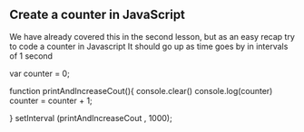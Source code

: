 ## Create a counter in JavaScript

We have already covered this in the second lesson, but as an easy recap try to code a counter in Javascript
It should go up as time goes by in intervals of 1 second

var counter = 0;

function printAndIncreaseCout(){
console.clear()
console.log(counter)
counter = counter + 1;

}
setInterval (printAndIncreaseCout , 1000);
